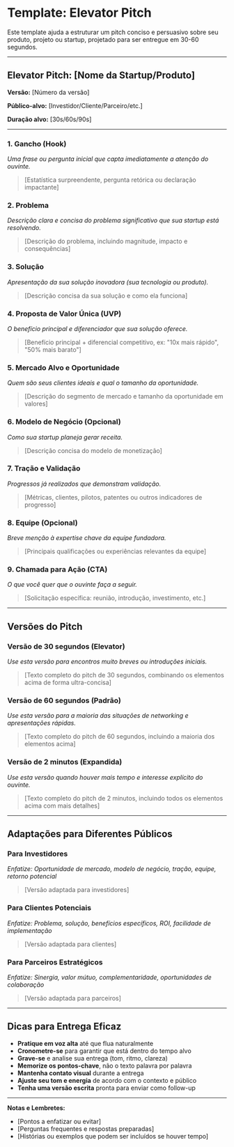 # Template: Elevator Pitch

Este template ajuda a estruturar um pitch conciso e persuasivo sobre seu produto, projeto ou startup, projetado para ser entregue em 30-60 segundos.

---

## Elevator Pitch: [Nome da Startup/Produto]

**Versão:** [Número da versão]

**Público-alvo:** [Investidor/Cliente/Parceiro/etc.]

**Duração alvo:** [30s/60s/90s]

---

### 1. Gancho (Hook)
*Uma frase ou pergunta inicial que capta imediatamente a atenção do ouvinte.*

> [Estatística surpreendente, pergunta retórica ou declaração impactante]

### 2. Problema
*Descrição clara e concisa do problema significativo que sua startup está resolvendo.*

> [Descrição do problema, incluindo magnitude, impacto e consequências]

### 3. Solução
*Apresentação da sua solução inovadora (sua tecnologia ou produto).*

> [Descrição concisa da sua solução e como ela funciona]

### 4. Proposta de Valor Única (UVP)
*O benefício principal e diferenciador que sua solução oferece.*

> [Benefício principal + diferencial competitivo, ex: "10x mais rápido", "50% mais barato"]

### 5. Mercado Alvo e Oportunidade
*Quem são seus clientes ideais e qual o tamanho da oportunidade.*

> [Descrição do segmento de mercado e tamanho da oportunidade em valores]

### 6. Modelo de Negócio (Opcional)
*Como sua startup planeja gerar receita.*

> [Descrição concisa do modelo de monetização]

### 7. Tração e Validação
*Progressos já realizados que demonstram validação.*

> [Métricas, clientes, pilotos, patentes ou outros indicadores de progresso]

### 8. Equipe (Opcional)
*Breve menção à expertise chave da equipe fundadora.*

> [Principais qualificações ou experiências relevantes da equipe]

### 9. Chamada para Ação (CTA)
*O que você quer que o ouvinte faça a seguir.*

> [Solicitação específica: reunião, introdução, investimento, etc.]

---

## Versões do Pitch

### Versão de 30 segundos (Elevator)
*Use esta versão para encontros muito breves ou introduções iniciais.*

> [Texto completo do pitch de 30 segundos, combinando os elementos acima de forma ultra-concisa]

### Versão de 60 segundos (Padrão)
*Use esta versão para a maioria das situações de networking e apresentações rápidas.*

> [Texto completo do pitch de 60 segundos, incluindo a maioria dos elementos acima]

### Versão de 2 minutos (Expandida)
*Use esta versão quando houver mais tempo e interesse explícito do ouvinte.*

> [Texto completo do pitch de 2 minutos, incluindo todos os elementos acima com mais detalhes]

---

## Adaptações para Diferentes Públicos

### Para Investidores
*Enfatize: Oportunidade de mercado, modelo de negócio, tração, equipe, retorno potencial*

> [Versão adaptada para investidores]

### Para Clientes Potenciais
*Enfatize: Problema, solução, benefícios específicos, ROI, facilidade de implementação*

> [Versão adaptada para clientes]

### Para Parceiros Estratégicos
*Enfatize: Sinergia, valor mútuo, complementaridade, oportunidades de colaboração*

> [Versão adaptada para parceiros]

---

## Dicas para Entrega Eficaz

* **Pratique em voz alta** até que flua naturalmente
* **Cronometre-se** para garantir que está dentro do tempo alvo
* **Grave-se** e analise sua entrega (tom, ritmo, clareza)
* **Memorize os pontos-chave**, não o texto palavra por palavra
* **Mantenha contato visual** durante a entrega
* **Ajuste seu tom e energia** de acordo com o contexto e público
* **Tenha uma versão escrita** pronta para enviar como follow-up

---

**Notas e Lembretes:**
* [Pontos a enfatizar ou evitar]
* [Perguntas frequentes e respostas preparadas]
* [Histórias ou exemplos que podem ser incluídos se houver tempo]
